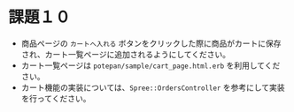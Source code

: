 # 課題１０

* 商品ページの `カートへ入れる` ボタンをクリックした際に商品がカートに保存され、カート一覧ページに追加されるようにしてください。
* カート一覧ページは `potepan/sample/cart_page.html.erb` を利用してください。
* カート機能の実装については、`Spree::OrdersController` を参考にして実装を行ってください。

